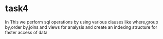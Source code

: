 # task4
In This we perform sql operations by using various clauses like where,group by,order by,joins and views for analysis and create an indexing structure for faster access of data
